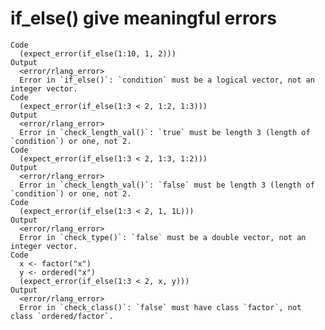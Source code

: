 # if_else() give meaningful errors

    Code
      (expect_error(if_else(1:10, 1, 2)))
    Output
      <error/rlang_error>
      Error in `if_else()`: `condition` must be a logical vector, not an integer vector.
    Code
      (expect_error(if_else(1:3 < 2, 1:2, 1:3)))
    Output
      <error/rlang_error>
      Error in `check_length_val()`: `true` must be length 3 (length of `condition`) or one, not 2.
    Code
      (expect_error(if_else(1:3 < 2, 1:3, 1:2)))
    Output
      <error/rlang_error>
      Error in `check_length_val()`: `false` must be length 3 (length of `condition`) or one, not 2.
    Code
      (expect_error(if_else(1:3 < 2, 1, 1L)))
    Output
      <error/rlang_error>
      Error in `check_type()`: `false` must be a double vector, not an integer vector.
    Code
      x <- factor("x")
      y <- ordered("x")
      (expect_error(if_else(1:3 < 2, x, y)))
    Output
      <error/rlang_error>
      Error in `check_class()`: `false` must have class `factor`, not class `ordered/factor`.

